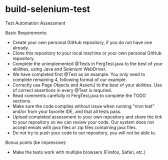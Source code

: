 # build-selenium-test
Test Automation Assessment

Basic Requirements: 
* Create your own personal GitHub repository, if you do not have one already.
* Clone this repository to your local machine or your own personal GitHub repository.
* Complete the unimplemented @Tests in FergTest.java to the best of your abilities, using Java and Selenium WebDriver.
* We have completed first @Test as an example. You only need to complete remaining 4, following format of our example.
* Correctly use Page Objects and AssertJ to the best of your abilities. Use of correct assertions in every @Test is requried.
* Read comments carefully in FergTest.java to complete the TODO sections. 
* Make sure the code compiles without issue when running "mvn test" and/or from your favorite IDE, and that all tests pass. 
* Upload completed assessment to your own repository and share the link to your repository so we can review your code.  Our system does not accept emials with java files or zip files containing java files.
* Do not try to push your code to our repository, you will not be able to.

Bonus points (be impressive):
* Make the tests work with multiple browsers (Firefox, Safari, etc.)